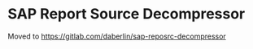 SAP Report Source Decompressor
==============================
Moved to https://gitlab.com/daberlin/sap-reposrc-decompressor
